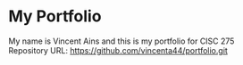 # My Portfolio
My name is Vincent Ains and this is my portfolio for CISC 275 <br>
Repository URL: <a href="https://github.com/vincenta44/portfolio.git">https://github.com/vincenta44/portfolio.git</a> 
